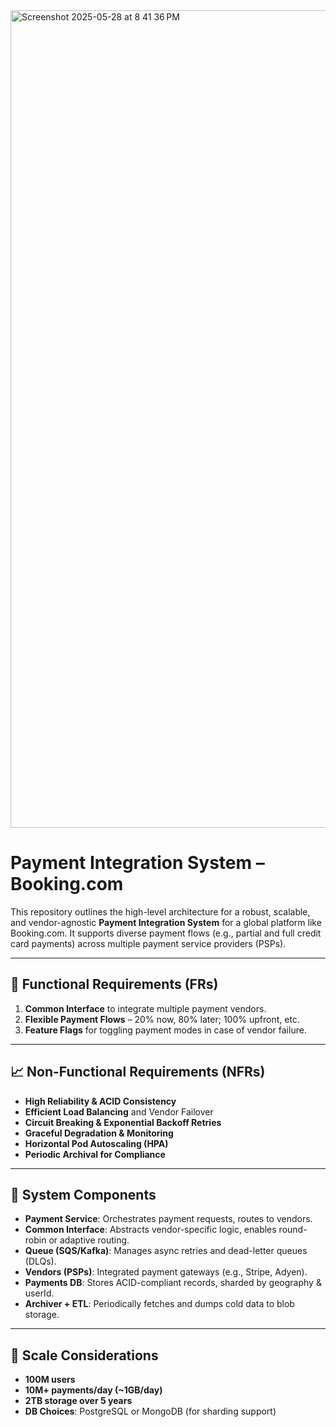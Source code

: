 <img width="1308" alt="Screenshot 2025-05-28 at 8 41 36 PM" src="https://github.com/user-attachments/assets/28b04ded-9208-4fb3-8249-cfb079c1d352" />

# Payment Integration System – Booking.com

This repository outlines the high-level architecture for a robust, scalable, and vendor-agnostic **Payment Integration System** for a global platform like Booking.com. It supports diverse payment flows (e.g., partial and full credit card payments) across multiple payment service providers (PSPs).

---

## 🚀 Functional Requirements (FRs)

1. **Common Interface** to integrate multiple payment vendors.
2. **Flexible Payment Flows** – 20% now, 80% later; 100% upfront, etc.
3. **Feature Flags** for toggling payment modes in case of vendor failure.

---

## 📈 Non-Functional Requirements (NFRs)

- **High Reliability & ACID Consistency**
- **Efficient Load Balancing** and Vendor Failover
- **Circuit Breaking & Exponential Backoff Retries**
- **Graceful Degradation & Monitoring**
- **Horizontal Pod Autoscaling (HPA)**
- **Periodic Archival for Compliance**

---

## 🧱 System Components

- **Payment Service**: Orchestrates payment requests, routes to vendors.
- **Common Interface**: Abstracts vendor-specific logic, enables round-robin or adaptive routing.
- **Queue (SQS/Kafka)**: Manages async retries and dead-letter queues (DLQs).
- **Vendors (PSPs)**: Integrated payment gateways (e.g., Stripe, Adyen).
- **Payments DB**: Stores ACID-compliant records, sharded by geography & userId.
- **Archiver + ETL**: Periodically fetches and dumps cold data to blob storage.

---

## 🧪 Scale Considerations

- **100M users**
- **10M+ payments/day (~1GB/day)**
- **2TB storage over 5 years**
- **DB Choices**: PostgreSQL or MongoDB (for sharding support)
